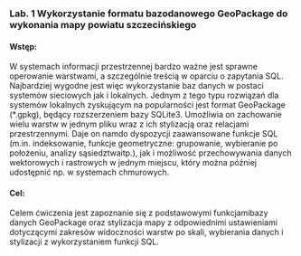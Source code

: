 ### Lab. 1 Wykorzystanie formatu bazodanowego GeoPackage do wykonania mapy powiatu szczecińskiego

#### Wstęp:
W  systemach  informacji  przestrzennej  bardzo  ważne  jest  sprawne  operowanie  warstwami, a szczególnie treścią w oparciu o zapytania SQL. 
Najbardziej wygodne jest więc wykorzystanie baz danych w postaci systemów sieciowych jak i lokalnych. 
Jednym z tego typu rozwiązań dla systemów lokalnych zyskującym na popularności jest format GeoPackage (*.gpkg), będący rozszerzeniem bazy SQLite3. 
Umożliwia on zachowanie wielu warstw w jednym pliku wraz z ich stylizacją oraz relacjami przestrzennymi. 
Daje on namdo dyspozycji zaawansowane funkcje SQL (m.in. indeksowanie, funkcje geometryczne:  grupowanie,  wybieranie  po  położeniu,  analizy  sąsiedztwaitp.),  jak  i  możliwość przechowywania  danych  wektorowych  i  rastrowych  w  jednym  miejscu,  który  można  później udostępnić np. w systemach chmurowych. 

#### Cel:

Celem ćwiczenia jest zapoznanie się z podstawowymi funkcjamibazy  danych  GeoPackage  oraz stylizacja mapy z odpowiednimi ustawieniami dotyczącymi zakresów widoczności warstw po skali, wybierania danych i stylizacji z wykorzystaniem funkcji SQL.
